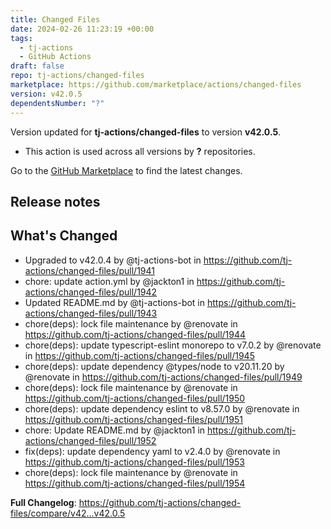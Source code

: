```yaml
---
title: Changed Files
date: 2024-02-26 11:23:19 +00:00
tags:
  - tj-actions
  - GitHub Actions
draft: false
repo: tj-actions/changed-files
marketplace: https://github.com/marketplace/actions/changed-files
version: v42.0.5
dependentsNumber: "?"
---
```



Version updated for **tj-actions/changed-files** to version **v42.0.5**.
- This action is used across all versions by **?** repositories.

Go to the [GitHub Marketplace](https://github.com/marketplace/actions/changed-files) to find the latest changes.

## Release notes

## What's Changed
* Upgraded to v42.0.4 by @tj-actions-bot in https://github.com/tj-actions/changed-files/pull/1941
* chore: update action.yml by @jackton1 in https://github.com/tj-actions/changed-files/pull/1942
* Updated README.md by @tj-actions-bot in https://github.com/tj-actions/changed-files/pull/1943
* chore(deps): lock file maintenance by @renovate in https://github.com/tj-actions/changed-files/pull/1944
* chore(deps): update typescript-eslint monorepo to v7.0.2 by @renovate in https://github.com/tj-actions/changed-files/pull/1945
* chore(deps): update dependency @types/node to v20.11.20 by @renovate in https://github.com/tj-actions/changed-files/pull/1949
* chore(deps): lock file maintenance by @renovate in https://github.com/tj-actions/changed-files/pull/1950
* chore(deps): update dependency eslint to v8.57.0 by @renovate in https://github.com/tj-actions/changed-files/pull/1951
* chore: Update README.md by @jackton1 in https://github.com/tj-actions/changed-files/pull/1952
* fix(deps): update dependency yaml to v2.4.0 by @renovate in https://github.com/tj-actions/changed-files/pull/1953
* chore(deps): lock file maintenance by @renovate in https://github.com/tj-actions/changed-files/pull/1954


**Full Changelog**: https://github.com/tj-actions/changed-files/compare/v42...v42.0.5
